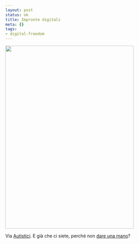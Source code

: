 ```yaml
--- 
layout: post
status: ok
title: Impronte digitali
meta: {}
tags: 
- digital-freedom
---
```

<a href='http://fast.mgpf.it/maggior-sicurezza.jpg'><img src="http://fast.mgpf.it/maggior-sicurezza.jpg" alt="" title="maggior-sicurezza" width="400" height="571" class="aligncenter size-full wp-image-753" /></a>  
  
Via [Autistici](http://cavallette.autistici.org/2008/07/1901). E già che ci siete, perché non [dare una mano](http://www.autistici.org/it/who/costs.html)?  
  
 
